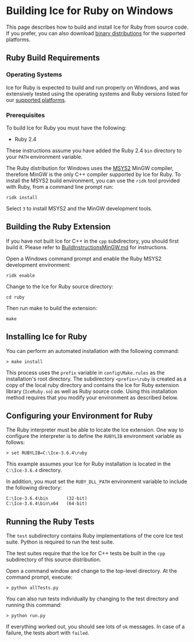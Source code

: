 # Building Ice for Ruby on Windows

This page describes how to build and install Ice for Ruby from source code.
If you prefer, you can also download [binary distributions][1] for the
supported platforms.

## Ruby Build Requirements

### Operating Systems

Ice for Ruby is expected to build and run properly on Windows, and was
extensively tested using the operating systems and Ruby versions listed for our
[supported platforms][2].

### Prerequisites

To build Ice for Ruby you must have the following:

- Ruby 2.4

These instructions assume you have added the Ruby 2.4 `bin` directory to your
`PATH` environment variable.

The Ruby distribution for Windows uses the [MSYS2][3] MinGW compiler, therefore
MinGW is the only C++ compiler supported by Ice for Ruby. To install the MSYS2
build environment, you can use the `ridk` tool provided with Ruby, from a
command line prompt run:

    ridk install

Select `3` to install MSYS2 and the MinGW development tools.

## Building the Ruby Extension

If you have not built Ice for C++ in the `cpp` subdirectory, you should first
build it. Please refer to
[BuildInstructionsMinGW.md](../cpp/BuildInstructionsMinGW.md) for instructions.

Open a Windows command prompt and enable the Ruby MSYS2 development environment:

    ridk enable

Change to the Ice for Ruby source directory:

    cd ruby

Then run make to build the extension:

    make

## Installing Ice for Ruby

You can perform an automated installation with the following command:

    > make install

This process uses the `prefix` variable in `config\Make.rules` as the
installation's root directory. The subdirectory `<prefix>\ruby` is created as a
copy of the local ruby directory and contains the Ice for Ruby extension library
(`IceRuby.so`) as well as Ruby source code. Using this installation method
requires that you modify your environment as described below.

## Configuring your Environment for Ruby

The Ruby interpreter must be able to locate the Ice extension. One way to
configure the interpreter is to define the `RUBYLIB` environment variable as
follows:

    > set RUBYLIB=C:\Ice-3.6.4\ruby

This example assumes your Ice for Ruby installation is located in the
`C:\Ice-3.6.4` directory.

In addition, you must set the `RUBY_DLL_PATH` environment variable to include
the following directory:

    C:\Ice-3.6.4\bin       (32-bit)
    C:\Ice-3.6.4\bin\x64   (64-bit)

## Running the Ruby Tests

The `test` subdirectory contains Ruby implementations of the core Ice test
suite. Python is required to run the test suite.

The test suites require that the Ice for C++ tests be built in the `cpp`
subdirectory of this source distribution.

Open a command window and change to the top-level directory. At the command
prompt, execute:

    > python allTests.py

You can also run tests individually by changing to the test directory and
running this command:

    > python run.py

If everything worked out, you should see lots of `ok` messages. In case of a
failure, the tests abort with `failed`.

[1]: https://zeroc.com/downloads/ice
[2]: https://doc.zeroc.com/display/Ice36/Supported+Platforms+for+Ice+and+Ice+Touch+3.6.4
[3]: http://www.msys2.org
